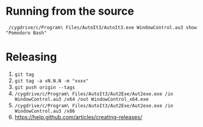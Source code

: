 # Running from the source
```
 /cygdrive/c/Program\ Files/AutoIt3/AutoIt3.exe WindowControl.au3 show "Pomodoro Bash"
```

# Releasing

1. `git tag`
1. `git tag -a vN.N.N -m "xxxx"`
1. `git push origin --tags`
1. `/cygdrive/c/Program\ Files/AutoIt3/Aut2Exe/Aut2exe.exe /in WindowControl.au3 /x64 /out WindowControl_x64.exe`
1. `/cygdrive/c/Program\ Files/AutoIt3/Aut2Exe/Aut2exe.exe /in WindowControl.au3 /x86`
1. https://help.github.com/articles/creating-releases/
